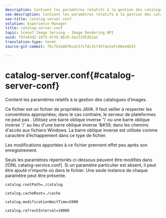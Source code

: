 ```yaml
---
description: Contient les paramètres relatifs à la gestion des catalogues d’images.
seo-description: Contient les paramètres relatifs à la gestion des catalogues d’images.
seo-title: catalog-server.conf
solution: Experience Manager
title: catalog-server.conf
topic: Scene7 Image Serving - Image Rendering API
uuid: 797a43d2-18f5-4735-8b19-da231952b1a2
translation-type: tm+mt
source-git-commit: 7bc7b3a86fbcdc57cfdc31745fae3afc06e44b15

---
```



# catalog-server.conf{#catalog-server-conf}

Contient les paramètres relatifs à la gestion des catalogues d’images.

Ce fichier est un fichier de propriétés JAVA. Il faut veiller à respecter les conventions appropriées; dans le cas contraire, le serveur de plateformes ne peut pas . Utilisez une barre oblique inverse  &#39;\\&#39; ou une barre oblique inverse &#39;/&#39; au lieu d&#39;une barre oblique inverse &#39;\&#39; dans les chemins d&#39;accès aux fichiers Windows. La barre oblique inverse est utilisée comme caractère d’échappement dans ce type de fichier.

Les modifications apportées à ce fichier prennent effet peu après son enregistrement.

Seuls les paramètres répertoriés ci-dessous peuvent être modifiés dans [!DNL catalog-service.conf]. Si un paramètre particulier est absent, il peut être ajouté n’importe où dans le fichier. Une seule instance de chaque paramètre peut être présente.

`catalog.rootPath=./catalog`

`catalog.cacheRoot=./cache`

`catalog.modificationWaitTime=5000`

`catalog.refreshInterval=10000`
